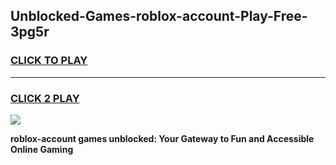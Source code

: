 
## Unblocked-Games-roblox-account-Play-Free-3pg5r
<h3>
<a href="https://premium76.site?title=roblox-account&ref=24M">CLICK TO PLAY</a></h3>
<hr>

<h3>
<a href="https://premium76.site?title=roblox-account&ref=24M">CLICK 2 PLAY</a>
  
</h3>

<a href="https://premium76.site?title=roblox-account&ref=24M"><img src="https://clearcache.store/games.png"></a>


**roblox-account games unblocked: Your Gateway to Fun and Accessible Online Gaming**
